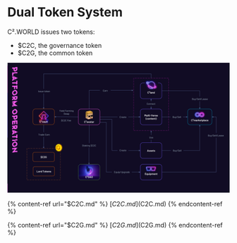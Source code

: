 # Dual Token System

C².WORLD issues two tokens:

* $C2C, the governance token
* $C2G, the common token

![](<../../.gitbook/assets/image (6) (1).png>)

{% content-ref url="$C2C.md" %}
[$C2C.md]($C2C.md)
{% endcontent-ref %}

{% content-ref url="$C2G.md" %}
[$C2G.md]($C2G.md)
{% endcontent-ref %}
